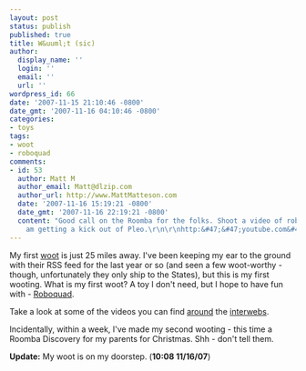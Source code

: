 ```yaml
---
layout: post
status: publish
published: true
title: W&uuml;t (sic)
author:
  display_name: ''
  login: ''
  email: ''
  url: ''
wordpress_id: 66
date: '2007-11-15 21:10:46 -0800'
date_gmt: '2007-11-16 04:10:46 -0800'
categories:
- toys
tags:
- woot
- roboquad
comments:
- id: 53
  author: Matt M
  author_email: Matt@dlzip.com
  author_url: http://www.MattMatteson.com
  date: '2007-11-16 15:19:21 -0800'
  date_gmt: '2007-11-16 22:19:21 -0800'
  content: "Good call on the Roomba for the folks. Shoot a video of roboquad. \r\n\r\nI
    am getting a kick out of Pleo.\r\n\r\nhttp:&#47;&#47;youtube.com&#47;watch?v=94CBFuFgqS0"
---
```

My first [woot](http://woot.com) is just 25 miles away.  I've been keeping my ear to the ground with their RSS feed for the last year or so (and seen a few woot-worthy - though, unfortunately they only ship to the States), but this is my first wooting.  What is my first woot?  A toy I don't need, but I hope to have fun with - [Roboquad](http://www.roboquadonline.com/).

Take a look at some of the videos you can find [around](http://youtube.com/results?search_query=roboquad&search=Search) the [interwebs](http://video.google.com/videosearch?q=roboquad).

Incidentally, within a week, I've made my second wooting - this time a Roomba Discovery for my parents for Christmas.  Shh - don't tell them.

__Update:__ My woot is on my doorstep. (__10:08 11/16/07__)
